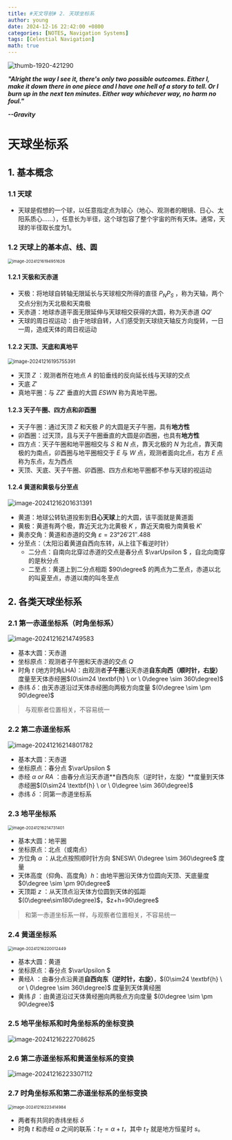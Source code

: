 ```yaml
---
title: #天文导航# 2. 天球坐标系
author: young
date: 2024-12-16 22:42:00 +0800
categories: [NOTES, Navigation Systems]
tags: [Celestial Navigation]
math: true
---
```


![thumb-1920-421290](https://youngfriday-1328789051.cos.ap-beijing.myqcloud.com/Typora/thumb-1920-421290.jpg)

***"Alright the way I see it, there's only two possible outcomes. Either I, make it down there in one piece and I have one hell of a story to tell. Or I burn up in the next ten minutes. Either way whichever way, no harm no foul."***

***--Gravity***

# 天球坐标系

## 1. 基本概念

### 1.1 天球

- 天球是假想的一个球，以任意指定点为球心（地心、观测者的眼镜、日心、太阳系质心……），任意长为半径，这个球包容了整个宇宙的所有天体。通常，天球的半径取长度为1。

### 1.2 天球上的基本点、线、圆

<img src="https://youngfriday-1328789051.cos.ap-beijing.myqcloud.com/Typora/image-20241216194951626.png" alt="image-20241216194951626" style="zoom:67%;" />

#### 1.2.1 天极和天赤道

- 天极：将地球自转轴无限延长与天球相交所得的直径 $P_NP_S$ ，称为天轴，两个交点分别为天北极和天南极
- 天赤道：地球赤道平面无限延伸与天球相交获得的大圆，称为天赤道 $QQ'$
- 天球的周日视运动：由于地球自转，人们感受到天球绕天轴反方向旋转，一日一周，造成天体的周日视运动

#### 1.2.2 天顶、天底和真地平

<img src="https://youngfriday-1328789051.cos.ap-beijing.myqcloud.com/Typora/image-20241216195755391.png" alt="image-20241216195755391" style="zoom:80%;" />

- 天顶 $Z$ ：观测者所在地点 $A$ 的铅垂线的反向延长线与天球的交点
- 天底 $Z'$ 
- 真地平圈：与 $ZZ'$ 垂直的大圆 $ESWN$ 称为真地平圈。

#### 1.2.3 天子午圈、四方点和卯酉圈 

- 天子午圈：通过天顶 $Z$ 和天极 $P$ 的大圆是天子午圈，具有**地方性**
- 卯酉圈：过天顶，且与天子午圈垂直的大圆是卯酉圈，也具有**地方性**
- 四方点：天子午圈和地平圈相交与 $S$ 和 $N$ 点，靠天北极的 $N$ 为北点，靠天南极的为南点，卯酉圈与地平圈相交于 $E$ 与 $W$ 点，观测者面向北点，右方 $E$ 点称为东点，左为西点
- 天顶、天底、天子午圈、卯酉圈、四方点和地平圈都不参与天球的视运动

#### 1.2.4 黄道和黄极与分至点

![image-20241216201631391](https://youngfriday-1328789051.cos.ap-beijing.myqcloud.com/Typora/image-20241216201631391.png)

- 黄道：地球公转轨道投影到**日心天球**上的大圆，该平面就是黄道面
- 黄极：黄道有两个极，靠近天北为北黄极 $K$ ，靠近天南极为南黄极 $K'$
- 黄赤交角：黄道和赤道的交角 $\varepsilon=23°26'21''.488$
- 分至点：（太阳沿着黄道自西向东转，从上往下看逆时针）
  - 二分点：自南向北穿过赤道的交点是春分点 $\varUpsilon $ ，自北向南穿的是秋分点
  - 二至点：黄道上到二分点相距 $90\degree$ 的两点为二至点，赤道以北的叫夏至点，赤道以南的叫冬至点

## 2. 各类天球坐标系

### 2.1 第一赤道坐标系（时角坐标系）

![image-20241216214749583](https://youngfriday-1328789051.cos.ap-beijing.myqcloud.com/Typora/image-20241216214749583.png)

- 基本大圆：天赤道
- 坐标原点：观测者子午圈和天赤道的交点 $Q$
- 时角 $t$ (地方时角LHA)：由观测者**子午圈**沿天赤道**自东向西（顺时针，右旋）** 度量至天体赤经圈$(0\sim24 \textbf{h} \ or \ 0\degree \sim 360\degree)$
- 赤纬 $\delta$：由天赤道沿过天体赤经圈向两极方向度量 $(0\degree \sim \pm 90\degree)$

> 与观察者位置相关，不容易统一

### 2.2 第二赤道坐标系

![image-20241216214801782](https://youngfriday-1328789051.cos.ap-beijing.myqcloud.com/Typora/image-20241216214801782.png)

- 基本大圆：天赤道
- 坐标原点：春分点 $\varUpsilon $
- 赤经 $\alpha \ or \ RA$ ：由春分点沿天赤道**自西向东（逆时针，左旋）**度量到天体赤经圈$(0\sim24 \textbf{h} \ or \ 0\degree \sim 360\degree)$
- 赤纬 $\delta$ ：同第一赤道坐标系

### 2.3 地平坐标系

<img src="https://youngfriday-1328789051.cos.ap-beijing.myqcloud.com/Typora/image-20241216214731401.png" alt="image-20241216214731401" style="zoom:67%;" />

- 基本大圆：地平圈
- 坐标原点：北点（或南点）
- 方位角 $\alpha$ ：从北点按照顺时针方向 $NESW\ 0\degree \sim 360\degree$  度量
- 天体高度（仰角、高度角）$h$：由地平圈沿天体方位圆向天顶、天底量度 $0\degree \sim \pm 90\degree$
- 天顶距 $z$ ：从天顶点沿天体方位圆到天体的弧距 $(0\degree\sim180\degree)$，$z+h=90\degree$

> 和第一赤道坐标系一样，与观察者位置相关，不容易统一

### 2.4 黄道坐标系

<img src="https://youngfriday-1328789051.cos.ap-beijing.myqcloud.com/Typora/image-20241216220012449.png" alt="image-20241216220012449" style="zoom:67%;" />

- 基本大圆：黄道
- 坐标原点：春分点 $\varUpsilon $
- 黄经$\lambda$ ：由春分点沿黄道**自西向东（逆时针，右旋）**，$(0\sim24 \textbf{h} \ or \ 0\degree \sim 360\degree)$ 度量到天体黄经圈
- 黄纬 $\beta$ ：由黄道沿过天体黄经圈向两极点方向度量 $(0\degree \sim \pm 90\degree)$

### 2.5 地平坐标系和时角坐标系的坐标变换

![image-20241216222708625](https://youngfriday-1328789051.cos.ap-beijing.myqcloud.com/Typora/image-20241216222708625.png)

### 2.6 第二赤道坐标系和黄道坐标系的变换

![image-20241216223307112](https://youngfriday-1328789051.cos.ap-beijing.myqcloud.com/Typora/image-20241216223307112.png)

### 2.7 时角坐标系和第二赤道坐标系的坐标变换

<img src="https://youngfriday-1328789051.cos.ap-beijing.myqcloud.com/Typora/image-20241216223414984.png" alt="image-20241216223414984" style="zoom:67%;" />

- 两者有共同的赤纬坐标 $\delta$
- 时角 $t$ 和赤经 $\alpha$ 之间的联系：$t_T=\alpha+t$，其中 $t_T$ 就是地方恒星时 $s$。
